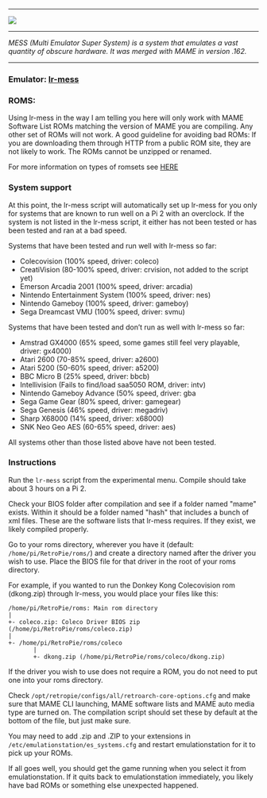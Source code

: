 
***
![](http://www.progettosnaps.net/mess/index_files/projectMESS.png)

***
_MESS (Multi Emulator Super System) is a system that emulates a vast quantity of obscure hardware. It was merged with MAME in version .162._
***

### Emulator: [lr-mess](https://github.com/libretro/MAME.git)

### ROMS:

Using lr-mess in the way I am telling you here will only work with MAME Software List ROMs matching the version of MAME you are compiling. Any other set of ROMs will not work. A good guideline for avoiding bad ROMs: If you are downloading them through HTTP from a public ROM site, they are not likely to work. The ROMs cannot be unzipped or renamed.

For more information on types of romsets see [HERE](https://www.reddit.com/r/MAME/comments/3wf6f0/question_what_is_the_difference_among_mame_roms/cxvt6av)

### System support 

At this point, the lr-mess script will automatically set up lr-mess for you only for systems that are known to run well on a Pi 2 with an overclock. If the system is not listed in the lr-mess script, it either has not been tested or has been tested and ran at a bad speed.

Systems that have been tested and run well with lr-mess so far:

* Colecovision (100% speed, driver: coleco)
* CreatiVision (80-100% speed, driver: crvision, not added to the script yet)
* Emerson Arcadia 2001 (100% speed, driver: arcadia)
* Nintendo Entertainment System (100% speed, driver: nes)
* Nintendo Gameboy (100% speed, driver: gameboy)
* Sega Dreamcast VMU (100% speed, driver: svmu)

Systems that have been tested and don’t run as well with lr-mess so far:

* Amstrad GX4000 (65% speed, some games still feel very playable, driver: gx4000)
* Atari 2600 (70-85% speed, driver: a2600)
* Atari 5200 (50-60% speed, driver: a5200)
* BBC Micro B (25% speed, driver: bbcb)
* Intellivision (Fails to find/load saa5050 ROM, driver: intv)
* Nintendo Gameboy Advance (50% speed, driver: gba
* Sega Game Gear (80% speed, driver: gamegear)
* Sega Genesis (46% speed, driver: megadriv)
* Sharp X68000 (14% speed, driver: x68000)
* SNK Neo Geo AES (60-65% speed, driver: aes)

All systems other than those listed above have not been tested.

### Instructions

Run the `lr-mess` script from the experimental menu. Compile should take about 3 hours on a Pi 2.

Check your BIOS folder after compilation and see if a folder named "mame" exists. Within it should be a folder named "hash" that includes a bunch of xml files. These are the software lists that lr-mess requires. If they exist, we likely compiled properly.

Go to your roms directory, wherever you have it (default: `/home/pi/RetroPie/roms/`) and create a directory named after the driver you wish to use. Place the BIOS file for that driver in the root of your roms directory.

For example, if you wanted to run the Donkey Kong Colecovision rom (dkong.zip) through lr-mess, you would place your files like this:
````
/home/pi/RetroPie/roms: Main rom directory
|
+- coleco.zip: Coleco Driver BIOS zip (/home/pi/RetroPie/roms/coleco.zip)
|
+- /home/pi/RetroPie/roms/coleco
       |
       +- dkong.zip (/home/pi/RetroPie/roms/coleco/dkong.zip)
````

If the driver you wish to use does not require a ROM, you do not need to put one into your roms directory.

Check `/opt/retropie/configs/all/retroarch-core-options.cfg` and make sure that MAME CLI launching, MAME software lists and MAME auto media type are turned on. The compilation script should set these by default at the bottom of the file, but just make sure.

You may need to add .zip and .ZIP to your extensions in `/etc/emulationstation/es_systems.cfg` and restart emulationstation for it to pick up your ROMs.

If all goes well, you should get the game running when you select it from emulationstation. If it quits back to emulationstation immediately, you likely have bad ROMs or something else unexpected happened.
